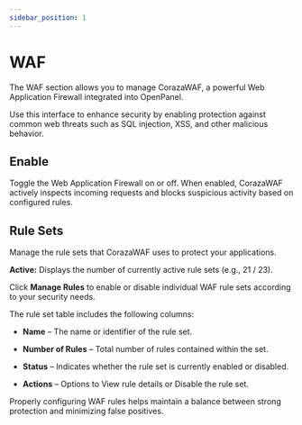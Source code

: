 ```yaml
---
sidebar_position: 1
---
```


# WAF

The WAF section allows you to manage CorazaWAF, a powerful Web Application Firewall integrated into OpenPanel.

Use this interface to enhance security by enabling protection against common web threats such as SQL injection, XSS, and other malicious behavior.

## Enable
Toggle the Web Application Firewall on or off.
When enabled, CorazaWAF actively inspects incoming requests and blocks suspicious activity based on configured rules.

## Rule Sets
Manage the rule sets that CorazaWAF uses to protect your applications.

**Active:** Displays the number of currently active rule sets (e.g., 21 / 23).

Click **Manage Rules** to enable or disable individual WAF rule sets according to your security needs.

The rule set table includes the following columns:

- **Name** – The name or identifier of the rule set.

- **Number of Rules** – Total number of rules contained within the set.

- **Status** – Indicates whether the rule set is currently enabled or disabled.

- **Actions** – Options to View rule details or Disable the rule set.

Properly configuring WAF rules helps maintain a balance between strong protection and minimizing false positives.

